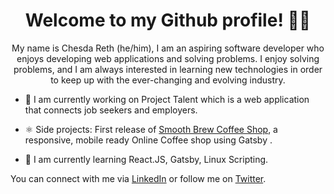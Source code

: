 <h1 align="center">
Welcome to my Github profile! 👨‍💻
</h1>
<p align="center">
My name is Chesda Reth (he/him), I am an aspiring software developer who enjoys developing web applications and solving problems. I enjoy solving problems, and I am always interested in learning new technologies in order to keep up with the ever-changing and evolving industry.
  
- 🔭 I am currently working on Project Talent which is a web application that connects job seekers and employers.

- ⚛️ Side projects: First release of [Smooth Brew Coffee Shop](https://github.com/rethc/smooth-brew), a responsive, mobile ready Online Coffee shop using Gatsby . 

- 🌱 I am currently learning React.JS, Gatsby, Linux Scripting.

You can connect with me via [LinkedIn](https://nz.linkedin.com/in/chesda-reth-8427741b3) or follow me on [Twitter](https://twitter.com/ChesdaReth).

</p>
<!--
**rethc/rethc** is a ✨ _special_ ✨ repository because its `README.md` (this file) appears on your GitHub profile.

Here are some ideas to get you started:

- 🔭 I’m currently working on ...
- 🌱 I’m currently learning ...
- 👯 I’m looking to collaborate on ...
- 🤔 I’m looking for help with ...
- 💬 Ask me about ...
- 📫 How to reach me: ...
- 😄 Pronouns: ...
- ⚡ Fun fact: ...
-->
